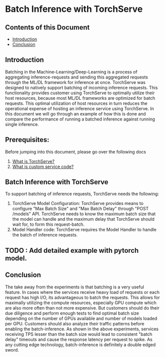 # Batch Inference with TorchServe

## Contents of this Document
* [Introduction](#introduction)
* [Conclusion](#conclusion)   

## Introduction

Batching in the Machine-Learning/Deep-Learning is a process of aggregating inference-requests and sending this aggregated requests through the ML/DL framework for inference at once.
TorchServe was designed to natively support batching of incoming inference requests. This functionality provides customer using TorchServe to optimally utilize their host resources, because most ML/DL frameworks
are optimized for batch requests. This optimal utilization of host resources in turn reduces the operational expense of hosting an inference service using TorchServe. In this document we will go through an example of how this is done
and compare the performance of running a batched inference against running single inference.

## Prerequisites:
Before jumping into this document, please go over the following docs
1. [What is TorchServe?](../README.md)
1. [What is custom service code?](custom_service.md)

## Batch Inference with TorchServe
To support batching of inference requests, TorchServe needs the following:
1. TorchServe Model Configuration: TorchServe provides means to configure "Max Batch Size" and "Max Batch Delay" through "POST /models" API. 
   TorchServe needs to know the maximum batch size that the model can handle and the maximum delay that TorchServe should wait for, to form this request-batch. 
2. Model Handler code: TorchServe requires the Model Handler to handle the batch of inference requests. 

## TODO : Add detailed example with pytorch model.

## Conclusion
The take away from the experiments is that batching is a very useful feature. In cases where the services receive heavy load of requests or each request has high I/O, its advantageous
to batch the requests. This allows for maximally utilizing the compute resources, especially GPU compute which are also more often than not more expensive. But customers should
do their due diligence and perform enough tests to find optimal batch size depending on the number of GPUs available and number of models loaded per GPU. Customers should also
analyze their traffic patterns before enabling the batch-inference. As shown in the above experiments, services receiving TPS lesser than the batch size would lead to consistent
"batch delay" timeouts and cause the response latency per request to spike. As any cutting edge technology, batch-inference is definitely a double edged sword. 

   
